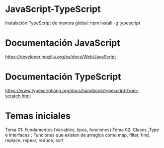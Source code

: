 # JavaScript-TypeScript

Instalación TypeScript de manera global: 
npm install -g typescript

# Documentación JavaScript
https://developer.mozilla.org/es/docs/Web/JavaScript
# Documentación TypeScript
https://www.typescriptlang.org/docs/handbook/typescript-from-scratch.html

# Temas iniciales
Tema 01: Fundamentos (Variables, tipos, funciones)
Tema 02: Clases ,Type e Interfaces ;  Funciones que existen de arreglos como map, filter, find, replace, repear, reduce, sort
